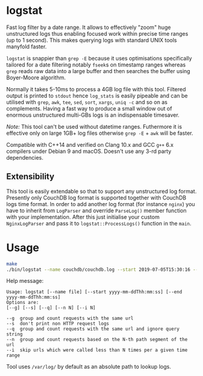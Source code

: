 # logstat

Fast log filter by a date range. It allows to effectively "zoom" huge unstructured logs thus enabling focused work within precise time ranges (up to 1 second). This makes querying logs with standard UNIX tools manyfold faster.

`logstat` is snappier than `grep -E` because it uses optimisations specifically tailored for a date filtering notably `fseek`s on timestamp ranges whereas `grep` reads raw data into a large buffer and then searches the buffer using Boyer-Moore algorithm.

Normally it takes 5-10ms to process a 4GB log file with this tool. Filtered output is printed to `stdout` hence `log_stats` is easily pipeable and can be utilised with `grep`, `awk`, `tee`, `sed`, `sort`, `xargs`, `uniq -c` and so on as complements. Having a fast way to produce a small window out of enormous unstructured multi-GBs logs is an indispensable timesaver.

*Note:* This tool can't  be used without datetime ranges. Futhermore it is effective only on large 1GB+ log files otherwise `grep -E` + `awk` will be faster.

Compatible with C++14 and verified on Clang 10.x and GCC `g++` 6.x compilers under Debian 9 and macOS. Doesn't use any 3-rd party dependencies.

## Extensibility

This tool is easily extendable so that to support any unstructured log format. Presently only CouchDB log format is supported together with CouchDB logs time format. In order to add another log format (for instance `nginx`) you have to inherit from `LogParser` and override `ParseLog()` member function with your implementation. After this just initialise your custom `NginxLogParser` and pass it to `logstat::ProcessLogs()` function in the `main`.


# Usage

```bash
make
./bin/logstat --name couchdb/couchdb.log --start 2019-07-05T15:30:16 --end 2019-07-05T15:30:18 --g --s
```

Help message:
```
Usage: logstat [--name file] [--start yyyy-mm-ddThh:mm:ss] [--end yyyy-mm-ddThh:mm:ss]
Options are:
[--g] [--s] [--q] [--n N] [--i N]

--g  group and count requests with the same url
--s  don't print non HTTP request logs
--q  group and count requests with the same url and ignore query string
--n  group and count requests based on the N-th path segment of the url
--i  skip urls which were called less than N times per a given time range
```

Tool uses `/var/log/` by default as an absolute path to lookup logs.